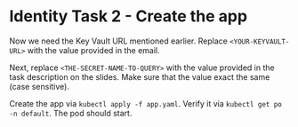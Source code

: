 # Identity Task 2 - Create the app

Now we need the Key Vault URL mentioned earlier. Replace `<YOUR-KEYVAULT-URL>` with the value provided in the email.

Next, replace `<THE-SECRET-NAME-TO-QUERY>` with the value provided in the task description on the slides. Make sure that the value exact the same (case sensitive). 

Create the app via `kubectl apply -f app.yaml`. Verify it via `kubectl get po -n default`. The pod should start.
